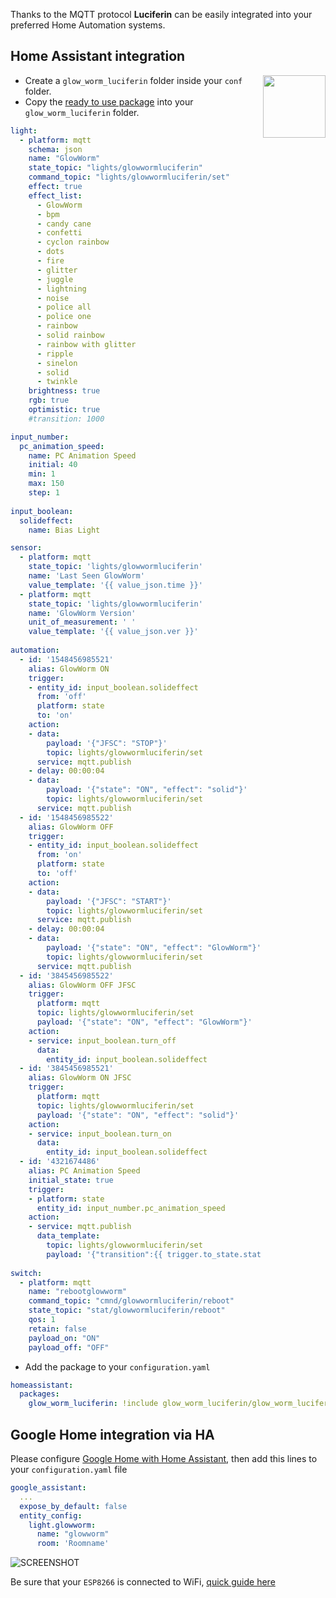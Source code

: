 Thanks to the MQTT protocol **Luciferin** can be easily integrated into your preferred Home Automation systems.

## Home Assistant integration
<img align="right" width="100" height="100" src="https://avatars3.githubusercontent.com/u/13844975?s=200&v=4">  

- Create a `glow_worm_luciferin` folder inside your `conf` folder.
- Copy the [ready to use package](https://github.com/sblantipodi/glow_worm_luciferin/blob/master/home_assistant_glow_worm_package.yaml) into your `glow_worm_luciferin` folder.

```yaml
light:
  - platform: mqtt
    schema: json
    name: "GlowWorm"
    state_topic: "lights/glowwormluciferin"
    command_topic: "lights/glowwormluciferin/set"
    effect: true
    effect_list:
      - GlowWorm
      - bpm
      - candy cane  
      - confetti  
      - cyclon rainbow  
      - dots  
      - fire  
      - glitter  
      - juggle  
      - lightning
      - noise  
      - police all  
      - police one  
      - rainbow  
      - solid rainbow
      - rainbow with glitter  
      - ripple  
      - sinelon  
      - solid  
      - twinkle  
    brightness: true
    rgb: true
    optimistic: true
    #transition: 1000

input_number:
  pc_animation_speed:
    name: PC Animation Speed
    initial: 40
    min: 1
    max: 150
    step: 1
    
input_boolean:
  solideffect:
    name: Bias Light

sensor:
  - platform: mqtt
    state_topic: 'lights/glowwormluciferin'
    name: 'Last Seen GlowWorm'
    value_template: '{{ value_json.time }}'    
  - platform: mqtt
    state_topic: 'lights/glowwormluciferin'
    name: 'GlowWorm Version'
    unit_of_measurement: ' '
    value_template: '{{ value_json.ver }}'   
    
automation:
  - id: '1548456985521'
    alias: GlowWorm ON
    trigger:
    - entity_id: input_boolean.solideffect
      from: 'off'
      platform: state
      to: 'on'
    action:
    - data:
        payload: '{"JFSC": "STOP"}'
        topic: lights/glowwormluciferin/set
      service: mqtt.publish    
    - delay: 00:00:04
    - data:
        payload: '{"state": "ON", "effect": "solid"}'
        topic: lights/glowwormluciferin/set
      service: mqtt.publish
  - id: '1548456985522'
    alias: GlowWorm OFF
    trigger:
    - entity_id: input_boolean.solideffect
      from: 'on'
      platform: state
      to: 'off'
    action:
    - data:
        payload: '{"JFSC": "START"}'
        topic: lights/glowwormluciferin/set
      service: mqtt.publish    
    - delay: 00:00:04    
    - data:
        payload: '{"state": "ON", "effect": "GlowWorm"}'
        topic: lights/glowwormluciferin/set
      service: mqtt.publish
  - id: '3845456985522'
    alias: GlowWorm OFF JFSC
    trigger:
      platform: mqtt
      topic: lights/glowwormluciferin/set
      payload: '{"state": "ON", "effect": "GlowWorm"}'
    action:
    - service: input_boolean.turn_off
      data:
        entity_id: input_boolean.solideffect
  - id: '3845456985521'
    alias: GlowWorm ON JFSC
    trigger:
      platform: mqtt
      topic: lights/glowwormluciferin/set
      payload: '{"state": "ON", "effect": "solid"}'
    action:
    - service: input_boolean.turn_on
      data:
        entity_id: input_boolean.solideffect        
  - id: '4321674486'
    alias: PC Animation Speed
    initial_state: true
    trigger:
    - platform: state
      entity_id: input_number.pc_animation_speed
    action:
    - service: mqtt.publish
      data_template:
        topic: lights/glowwormluciferin/set
        payload: '{"transition":{{ trigger.to_state.state | int }}}'
        
switch:
  - platform: mqtt
    name: "rebootglowworm"
    command_topic: "cmnd/glowwormluciferin/reboot"
    state_topic: "stat/glowwormluciferin/reboot"
    qos: 1
    retain: false
    payload_on: "ON"
    payload_off: "OFF"  
```

- Add the package to your `configuration.yaml`
```yaml
homeassistant:
  packages:
    glow_worm_luciferin: !include glow_worm_luciferin/glow_worm_luciferin.yaml
```

## Google Home integration via HA
Please configure [Google Home with Home Assistant](https://www.home-assistant.io/integrations/google_assistant),
then add this lines to your `configuration.yaml` file

```yaml
google_assistant:
  ...
  expose_by_default: false
  entity_config:
    light.glowworm:
      name: "glowworm"
      room: 'Roomname'
```

![SCREENSHOT](https://github.com/sblantipodi/pc_ambilight/blob/master/data/img/HA_mobile_client_screenshot.jpg)

Be sure that your `ESP8266` is connected to WiFi, [quick guide here](https://github.com/sblantipodi/firefly_luciferin/wiki/Remote-Access)